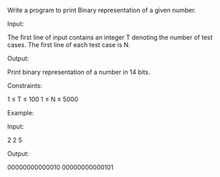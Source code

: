 Write a program to print Binary representation of a given number.

Input:

The first line of input contains an integer T denoting the number of test cases.
The first line of each test case is N.

Output:

Print binary representation of a number in 14 bits.

Constraints:

1 ≤ T ≤ 100
1 ≤ N ≤ 5000

Example:

Input:

2
2
5

Output:

00000000000010
00000000000101